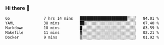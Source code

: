 ### Hi there 👋

<!--
**yeya24/yeya24** is a ✨ _special_ ✨ repository because its `README.md` (this file) appears on your GitHub profile.

Here are some ideas to get you started:

- 🔭 I’m currently working on ...
- 🌱 I’m currently learning ...
- 👯 I’m looking to collaborate on ...
- 🤔 I’m looking for help with ...
- 💬 Ask me about ...
- 📫 How to reach me: ...
- 😄 Pronouns: ...
- ⚡ Fun fact: ...
-->

<!--START_SECTION:waka-->

```txt
Go               7 hrs 14 mins   █████████████████████░░░░   84.01 %
YAML             38 mins         ██░░░░░░░░░░░░░░░░░░░░░░░   07.40 %
Markdown         18 mins         █░░░░░░░░░░░░░░░░░░░░░░░░   03.59 %
Makefile         11 mins         ▓░░░░░░░░░░░░░░░░░░░░░░░░   02.21 %
Docker           9 mins          ▒░░░░░░░░░░░░░░░░░░░░░░░░   01.92 %
```

<!--END_SECTION:waka-->
